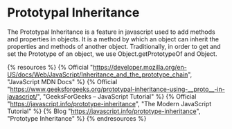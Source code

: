 # Prototypal Inheritance

The Prototypal Inheritance is a feature in javascript used to add methods and properties in objects. It is a method by which an object can inherit the properties and methods of another object. Traditionally, in order to get and set the Prototype of an object, we use Object.getPrototypeOf and Object.

{% resources %}
  {% Official "https://developer.mozilla.org/en-US/docs/Web/JavaScript/Inheritance_and_the_prototype_chain", "JavaScript MDN Docs" %}
  {% Official "https://www.geeksforgeeks.org/prototypal-inheritance-using-__proto__-in-javascript/", "GeeksForGeeks – JavaScript Tutorial" %}
  {% Official "https://javascript.info/prototype-inheritance", "The Modern JavaScript Tutorial" %}
  {% Blog "https://javascript.info/prototype-inheritance", "Prototype Inheritance" %}
{% endresources %}
